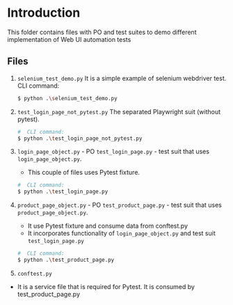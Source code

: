 # Introduction
This folder contains files with PO and test suites to demo different implementation of Web UI automation tests


## Files

1. `selenium_test_demo.py` It is a simple example of selenium webdriver test.
   CLI command:
   ```bash
   $ python .\selenium_test_demo.py
   ```

2. `test_login_page_not_pytest.py` The separated Playwright suit (without pytest).
   ```bash
   #  CLI command:
   $ python .\test_login_page_not_pytest.py
   ```

3. `login_page_object.py` - PO
   `test_login_page.py` - test suit that uses `login_page_object.py`.
   - This couple of files uses Pytest fixture.
   ```bash
   #  CLI command:
   $ python .\test_login_page.py
   ```
4. `product_page_object.py` - PO
   `test_product_page.py` - test suit that uses `product_page_object.py`.
   - It use Pytest fixture and consume data from conftest.py
   - It incorporates functionality of `login_page_object.py` and test suit `test_login_page.py`
   ```bash
   #  CLI command:
   $ python .\test_product_page.py
   ```

5. `conftest.py`
- It is a service file that is required for Pytest. It is consumed by test_product_page.py

